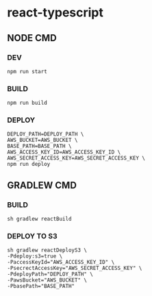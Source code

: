 # react-typescript

## NODE CMD
### DEV
```
npm run start
```

### BUILD
```
npm run build
```

### DEPLOY
```
DEPLOY_PATH=DEPLOY_PATH \
AWS_BUCKET=AWS_BUCKET \
BASE_PATH=BASE_PATH \
AWS_ACCESS_KEY_ID=AWS_ACCESS_KEY_ID \
AWS_SECRET_ACCESS_KEY=AWS_SECRET_ACCESS_KEY \
npm run deploy
```

## GRADLEW CMD
### BUILD
```
sh gradlew reactBuild
```

### DEPLOY TO S3
```
sh gradlew reactDeployS3 \
-Pdeploy:s3=true \
-PaccessKeyId="AWS_ACCESS_KEY_ID" \
-PsecrectAccessKey="AWS_SECRET_ACCESS_KEY" \
-PdeployPath="DEPLOY_PATH" \
-PawsBucket="AWS_BUCKET" \
-PbasePath="BASE_PATH"
```
